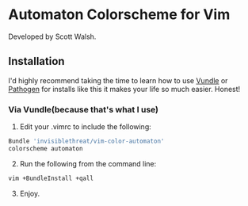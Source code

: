 Automaton Colorscheme for Vim
=============================

Developed by Scott Walsh.


Installation
------------

I'd highly recommend taking the time to learn how to use [Vundle] or [Pathogen] for installs
like this it makes your life so much easier. Honest!

### Via Vundle(because that's what I use)

1.  Edit your .vimrc to include the following:

```bash
Bundle 'invisiblethreat/vim-color-automaton'
colorscheme automaton
```

2.  Run the following from the command line:

```bash
vim +BundleInstall +qall
```

3.  Enjoy.

[Pathogen]:             https://github.com/tpope/vim-pathogen
[Vundle]:               https://github.com/gmarik/vundle
